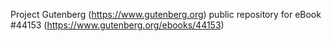 Project Gutenberg (https://www.gutenberg.org) public repository for eBook #44153 (https://www.gutenberg.org/ebooks/44153)
